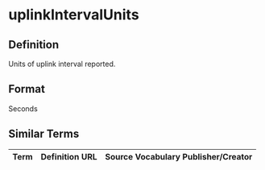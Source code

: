 # uplinkIntervalUnits

## Definition 
Units of uplink interval reported. 

## Format
Seconds

## Similar Terms 
|Term|Definition URL|Source Vocabulary Publisher/Creator|
|----|----------|-----------------|
